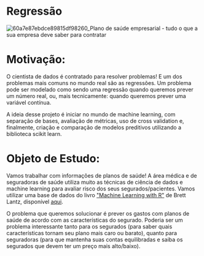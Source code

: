 # Regressão

![60a7e87ebdce89815df98260_Plano de saúde empresarial - tudo o que a sua empresa deve saber para contratar](https://user-images.githubusercontent.com/94324179/174678508-64dbf50f-4071-4108-8dd6-ff1d58c1a3ce.png)

# Motivação:

O cientista de dados é contratado para resolver problemas! E um dos problemas mais comuns no mundo real são as regressões. Um problema pode ser modelado como sendo uma regressão quando queremos prever um número real, ou, mais tecnicamente: quando queremos prever uma variável contínua.

A ideia desse projeto é iniciar no mundo de machine learning, com separação de bases, avaliação de métricas, uso de cross validation e, finalmente, criação e comparação de modelos preditivos utilizando a biblioteca scikit learn.

# Objeto de Estudo:
    
Vamos trabalhar com informações de planos de saúde! A área médica e de seguradoras de saúde utiliza muito as técnicas de ciência de dados e machine learning para avaliar risco dos seus segurados/pacientes. Vamos utilizar uma base de dados do livro ["Machine Learning with R"](https://www.packtpub.com/big-data-and-business-intelligence/machine-learning-r) de Brett Lantz, disponível [aqui](https://github.com/stedy/Machine-Learning-with-R-datasets).

O problema que queremos solucionar é prever os gastos com planos de saúde de acordo com as características do segurado. Poderia ser um problema interessante tanto para os segurados (para saber quais características tornam seu plano mais caro ou barato), quanto para seguradoras (para que mantenha suas contas equilibradas e saiba os segurados que devem ter um preço mais alto/baixo).
